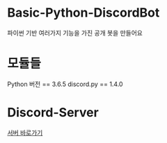 # Basic-Python-DiscordBot
파이썬 기반 여러가지 기능을 가진 공개 봇을 만들어요

# 모듈들
Python 버전 == 3.6.5
discord.py == 1.4.0


# Discord-Server

[서버 바로가기](https://discord.gg/HerTmj5)
